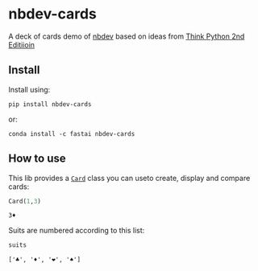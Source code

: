 # nbdev-cards

<!-- WARNING: THIS FILE WAS AUTOGENERATED! DO NOT EDIT! -->

A deck of cards demo of [nbdev](https://nbdev.fast.ai) based on ideas
from [Think Python 2nd
Editiioin](https://greenteapress.com/wp/think-python-2e/)

## Install

Install using:

    pip install nbdev-cards

or:

    conda install -c fastai nbdev-cards

## How to use

This lib provides a
[`Card`](https://alg747.github.io/nbdev-cards/cards.html#card) class you
can useto create, display and compare cards:

``` python
Card(1,3)
```

    3♦️

Suits are numbered according to this list:

``` python
suits
```

    ['♣️', '♦️', '❤️', '♠️']
